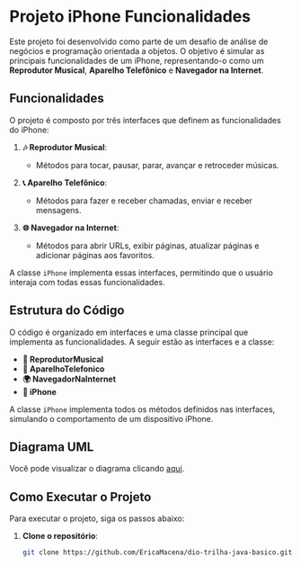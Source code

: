 # Projeto iPhone Funcionalidades

Este projeto foi desenvolvido como parte de um desafio de análise de negócios e programação orientada a objetos. O objetivo é simular as principais funcionalidades de um iPhone, representando-o como um **Reprodutor Musical**, **Aparelho Telefônico** e **Navegador na Internet**.

## Funcionalidades

O projeto é composto por três interfaces que definem as funcionalidades do iPhone:

1. **🎶 Reprodutor Musical**:
   - Métodos para tocar, pausar, parar, avançar e retroceder músicas.
   
2. **📞 Aparelho Telefônico**:
   - Métodos para fazer e receber chamadas, enviar e receber mensagens.

3. **🌐 Navegador na Internet**:
   - Métodos para abrir URLs, exibir páginas, atualizar páginas e adicionar páginas aos favoritos.

A classe `iPhone` implementa essas interfaces, permitindo que o usuário interaja com todas essas funcionalidades.

## Estrutura do Código

O código é organizado em interfaces e uma classe principal que implementa as funcionalidades. A seguir estão as interfaces e a classe:

- **🎵 ReprodutorMusical**
- **📱 AparelhoTelefonico**
- **🌍 NavegadorNaInternet**
- **📲 iPhone**

A classe `iPhone` implementa todos os métodos definidos nas interfaces, simulando o comportamento de um dispositivo iPhone.

## Diagrama UML

Você pode visualizar o diagrama clicando [aqui](DiagramaUML.png).



## Como Executar o Projeto

Para executar o projeto, siga os passos abaixo:

1. **Clone o repositório**:
   ```bash
   git clone https://github.com/EricaMacena/dio-trilha-java-basico.git
